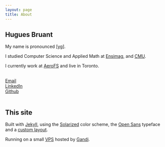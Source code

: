 ```yaml
---
layout: page
title: About
---
```


Hugues Bruant
-------------

My name is pronounced [\[yg\]](http://en.wikipedia.org/wiki/Help:IPA_for_French).

I studied Computer Science and Applied Math at [Ensimag](http://ensimag.grenoble-inp.fr/),
and [CMU](http://scs.cmu.edu).

I currently work at [AeroFS](https://aerofs.com) and live in Toronto.

<br/>

<div class="contactbar">
  <div class="contactitem"><a href="mailto:hugues@bruant.info">Email</a></div>
  <div class="contactitem"><a href="http://www.linkedin.com/in/huguesbruant">LinkedIn</a></div>
  <div class="contactitem"><a href="https://github.com/huguesb">Github</a></div>
</div>

<br/>


This site
---------

Built with [Jekyll](http://jekyllrb.com), using the [Solarized](http://ethanschoonover.com/solarized)
color scheme, the [Open Sans](http://www.google.com/fonts#QuickUsePlace:quickUse/Family:Open+Sans)
typeface and a [custom layout](https://github.com/huguesb/bruant.info).

Running on a small [VPS](/articles/vps-setup/) hosted by [Gandi](https://gandi.net).

